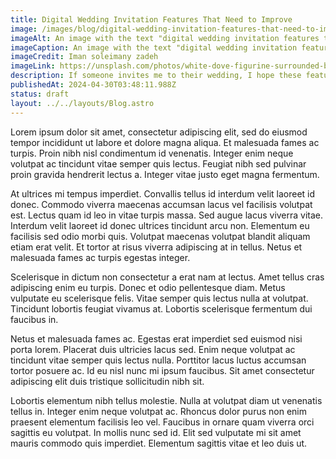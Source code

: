 ```yaml
---
title: Digital Wedding Invitation Features That Need to Improve
image: /images/blog/digital-wedding-invitation-features-that-need-to-improve.webp
imageAlt: An image with the text "digital wedding invitation features that need to improve"
imageCaption: An image with the text "digital wedding invitation features that need to improve"
imageCredit: Iman soleimany zadeh
imageLink: https://unsplash.com/photos/white-dove-figurine-surrounded-by-string-lights-on-table-2mxwz9uFqcY
description: If someone invites me to their wedding, I hope these features are improved in the invitation.
publishedAt: 2024-04-30T03:48:11.988Z
status: draft
layout: ../../layouts/Blog.astro
---
```


Lorem ipsum dolor sit amet, consectetur adipiscing elit, sed do eiusmod tempor incididunt ut labore et dolore magna aliqua. Et malesuada fames ac turpis. Proin nibh nisl condimentum id venenatis. Integer enim neque volutpat ac tincidunt vitae semper quis lectus. Feugiat nibh sed pulvinar proin gravida hendrerit lectus a. Integer vitae justo eget magna fermentum.

At ultrices mi tempus imperdiet. Convallis tellus id interdum velit laoreet id donec. Commodo viverra maecenas accumsan lacus vel facilisis volutpat est. Lectus quam id leo in vitae turpis massa. Sed augue lacus viverra vitae. Interdum velit laoreet id donec ultrices tincidunt arcu non. Elementum eu facilisis sed odio morbi quis. Volutpat maecenas volutpat blandit aliquam etiam erat velit. Et tortor at risus viverra adipiscing at in tellus. Netus et malesuada fames ac turpis egestas integer.

Scelerisque in dictum non consectetur a erat nam at lectus. Amet tellus cras adipiscing enim eu turpis. Donec et odio pellentesque diam. Metus vulputate eu scelerisque felis. Vitae semper quis lectus nulla at volutpat. Tincidunt lobortis feugiat vivamus at. Lobortis scelerisque fermentum dui faucibus in.

Netus et malesuada fames ac. Egestas erat imperdiet sed euismod nisi porta lorem. Placerat duis ultricies lacus sed. Enim neque volutpat ac tincidunt vitae semper quis lectus nulla. Porttitor lacus luctus accumsan tortor posuere ac. Id eu nisl nunc mi ipsum faucibus. Sit amet consectetur adipiscing elit duis tristique sollicitudin nibh sit.

Lobortis elementum nibh tellus molestie. Nulla at volutpat diam ut venenatis tellus in. Integer enim neque volutpat ac. Rhoncus dolor purus non enim praesent elementum facilisis leo vel. Faucibus in ornare quam viverra orci sagittis eu volutpat. In mollis nunc sed id. Elit sed vulputate mi sit amet mauris commodo quis imperdiet. Elementum sagittis vitae et leo duis ut.
